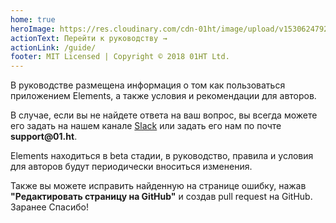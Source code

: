 ```yaml
---
home: true
heroImage: https://res.cloudinary.com/cdn-01ht/image/upload/v1530624792/logos/01ht/logo.svg
actionText: Перейти к руководству →
actionLink: /guide/
footer: MIT Licensed | Copyright © 2018 01HT Ltd.
---
```


<div>
  <p>В руководстве размещена информация о том как пользоваться приложением Elements, а также условия и рекомендации для авторов.</p>
  <p>В случае, если вы не найдете ответа на ваш вопрос, вы всегда можете его задать на нашем канале <a href="https://01ht.slack.com" target="_blank">Slack</a> или задать его нам по почте <strong>support@01.ht</strong>.</p>
  <p>Elements находиться в beta стадии, в руководство, правила и условия для авторов будут периодически вноситься изменения.</p>
  <p>Также вы можете исправить найденную на странице ошибку, нажав <strong>"Редактировать страницу на GitHub"</strong> и создав pull request на GitHub. Заранее Спасибо!</p>
</div>
  
<!-- <div class="features">
  
  <div class="feature">
    <h2>Simplicity First</h2>
    <p>Minimal setup with markdown-centered project structure helps you focus on writing.</p>
  </div>
  <div class="feature">
    <h2>Vue-Powered</h2>
    <p>Enjoy the dev experience of Vue + webpack, use Vue components in markdown, and develop custom themes with Vue.</p>
  </div>
  <div class="feature">
    <h2>Performant</h2>
    <p>VuePress generates pre-rendered static HTML for each page, and runs as an SPA once a page is loaded.</p>
  </div>
</div> -->

<!-- ### As Easy as 1, 2, 3

::: warning Внимание
При обнаружении ошибки, 
::: -->
